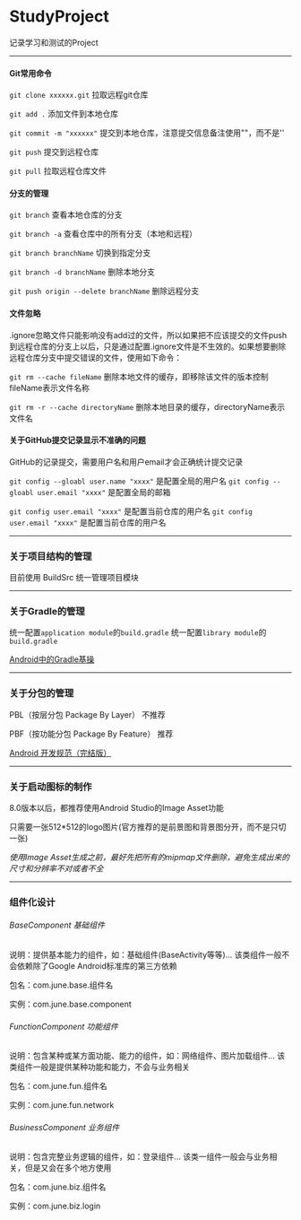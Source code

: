 # StudyProject

记录学习和测试的Project

***

#### Git常用命令

`git clone xxxxxx.git`  拉取远程git仓库

`git add .`  添加文件到本地仓库

`git commit -m "xxxxxx"` 提交到本地仓库，注意提交信息备注使用""，而不是''

`git push`  提交到远程仓库

`git pull`  拉取远程仓库文件

#### 分支的管理

`git branch`  查看本地仓库的分支

`git branch -a`  查看仓库中的所有分支（本地和远程）

`git branch branchName`  切换到指定分支

`git branch -d branchName`  删除本地分支

`git push origin --delete branchName`  删除远程分支

#### 文件忽略

.ignore忽略文件只能影响没有add过的文件，所以如果把不应该提交的文件push到远程仓库的分支上以后，只是通过配置.ignore文件是不生效的。如果想要删除远程仓库分支中提交错误的文件，使用如下命令：

`git rm --cache fileName` 删除本地文件的缓存，即移除该文件的版本控制 fileName表示文件名称

`git rm -r --cache directoryName`  删除本地目录的缓存，directoryName表示文件名

#### 关于GitHub提交记录显示不准确的问题

GitHub的记录提交，需要用户名和用户email才会正确统计提交记录

`git config --gloabl user.name "xxxx"` 是配置全局的用户名
`git config --gloabl user.email "xxxx"` 是配置全局的邮箱

`git config user.email "xxxx"` 是配置当前仓库的用户名
`git config user.email "xxxx"` 是配置当前仓库的用户名

***

### 关于项目结构的管理

目前使用 BuildSrc 统一管理项目模块

***

### 关于Gradle的管理

统一配置`application module`的`build.gradle`
统一配置`library module`的`build.gradle`

[Android中的Gradle基操](https://juejin.cn/post/7053985196906905636)

***

### 关于分包的管理

PBL（按层分包 Package By Layer） 不推荐

PBF（按功能分包 Package By Feature） 推荐

[Android 开发规范（完结版）](https://blankj.com/2017/03/08/android-standard-dev-final/#2-as-%E8%A7%84%E8%8C%83)

***

### 关于启动图标的制作

8.0版本以后，都推荐使用Android Studio的Image Asset功能

只需要一张512*512的logo图片(官方推荐的是前景图和背景图分开，而不是只切一张)

*使用Image Asset生成之前，最好先把所有的mipmap文件删除，避免生成出来的尺寸和分辨率不对或者不全*

***

### 组件化设计

###### BaseComponent 基础组件

说明：提供基本能力的组件，如：基础组件(BaseActivity等等)... 该类组件一般不会依赖除了Google Android标准库的第三方依赖

包名：com.june.base.组件名

实例：com.june.base.component

###### FunctionComponent 功能组件

说明：包含某种或某方面功能、能力的组件，如：网络组件、图片加载组件... 该类组件一般是提供某种功能和能力，不会与业务相关

包名：com.june.fun.组件名

实例：com.june.fun.network

###### BusinessComponent 业务组件

说明：包含完整业务逻辑的组件，如：登录组件... 该类一组件一般会与业务相关，但是又会在多个地方使用

包名：com.june.biz.组件名

实例：com.june.biz.login